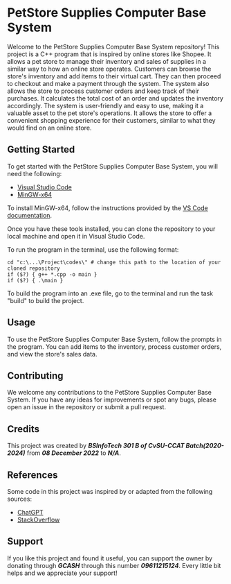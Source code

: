 <h1>PetStore Supplies Computer Base System</h1>
Welcome to the PetStore Supplies Computer Base System repository! This project is a C++ program that is inspired by online stores like Shopee. It allows a pet store to manage their inventory and sales of supplies in a similar way to how an online store operates. Customers can browse the store's inventory and add items to their virtual cart. They can then proceed to checkout and make a payment through the system. The system also allows the store to process customer orders and keep track of their purchases. It calculates the total cost of an order and updates the inventory accordingly. The system is user-friendly and easy to use, making it a valuable asset to the pet store's operations. It allows the store to offer a convenient shopping experience for their customers, similar to what they would find on an online store.

<h2>Getting Started</h2>
To get started with the PetStore Supplies Computer Base System, you will need the following:

<ul>
  <li><a href="https://code.visualstudio.com/Download" target="_blank">Visual Studio Code</a></li>
  <li><a href="https://www.msys2.org/" target="_blank">MinGW-x64</a></li>
</ul>

To install MinGW-x64, follow the instructions provided by the <a href="https://code.visualstudio.com/docs/languages/cpp" target="_blank">VS Code documentation</a>.

Once you have these tools installed, you can clone the repository to your local machine and open it in Visual Studio Code.

To run the program in the terminal, use the following format:

```
cd "c:\...\Project\codes\" # change this path to the location of your cloned repository 
if ($?) { g++ *.cpp -o main } 
if ($?) { .\main }
```
To build the program into an .exe file, go to the terminal and run the task "build" to build the project.

<h2>Usage</h2>
To use the PetStore Supplies Computer Base System, follow the prompts in the program. You can add items to the inventory, process customer orders, and view the store's sales data.

<h2>Contributing</h2>
We welcome any contributions to the PetStore Supplies Computer Base System. If you have any ideas for improvements or spot any bugs, please open an issue in the repository or submit a pull request.

<h2>Credits</h2>
This project was created by <b><i>BSInfoTech 301 B of CvSU-CCAT Batch(2020-2024)</i></b> from <b><i>08 December 2022</i></b> to <b><i>N/A</i></b>.

<h2>References</h2>
Some code in this project was inspired by or adapted from the following sources:

<ul>
  <li><a href=https://chat.openai.com/" target="_blank">ChatGPT</a></li>
  <li><a href=https://stackoverflow.com/" target="_blank">StackOverflow</a></li>
</ul>

<h2>Support</h2>
If you like this project and found it useful, you can support the owner by donating through <b><i>GCASH</b></i> through this number <b><i>09611215124</b></i>. Every little bit helps and we appreciate your support!
